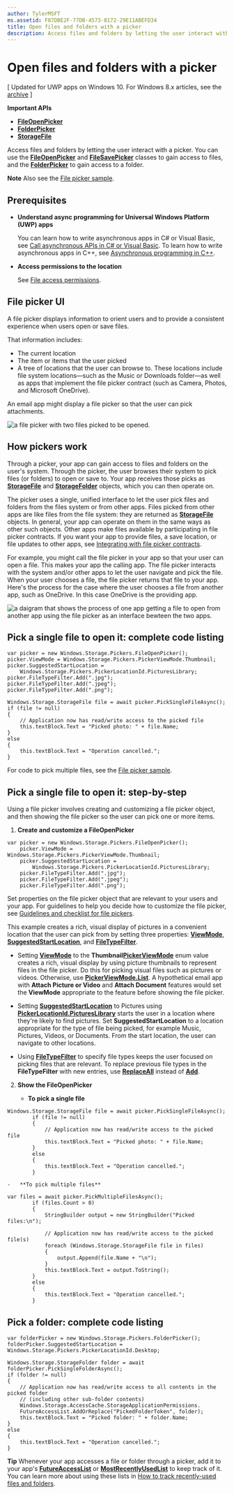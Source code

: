 ```yaml
---
author: TylerMSFT
ms.assetid: F87DBE2F-77DB-4573-8172-29E11ABEFD34
title: Open files and folders with a picker
description: Access files and folders by letting the user interact with a picker. You can use the FileOpenPicker and FileSavePicker classes to gain access to files, and the FolderPicker to gain access to a folder.
---
```


# Open files and folders with a picker


\[ Updated for UWP apps on Windows 10. For Windows 8.x articles, see the [archive](http://go.microsoft.com/fwlink/p/?linkid=619132) \]


**Important APIs**

-   [**FileOpenPicker**](https://msdn.microsoft.com/library/windows/apps/br207847)
-   [**FolderPicker**](https://msdn.microsoft.com/library/windows/apps/br207881)
-   [**StorageFile**](https://msdn.microsoft.com/library/windows/apps/br227171)

Access files and folders by letting the user interact with a picker. You can use the [**FileOpenPicker**](https://msdn.microsoft.com/library/windows/apps/br207847) and [**FileSavePicker**](https://msdn.microsoft.com/library/windows/apps/br207871) classes to gain access to files, and the [**FolderPicker**](https://msdn.microsoft.com/library/windows/apps/br207881) to gain access to a folder.

**Note**  Also see the [File picker sample](http://go.microsoft.com/fwlink/p/?linkid=619994).

 

## Prerequisites


-   **Understand async programming for Universal Windows Platform (UWP) apps**

    You can learn how to write asynchronous apps in C# or Visual Basic, see [Call asynchronous APIs in C# or Visual Basic](https://msdn.microsoft.com/library/windows/apps/mt187337). To learn how to write asynchronous apps in C++, see [Asynchronous programming in C++](https://msdn.microsoft.com/library/windows/apps/mt187334).

-   **Access permissions to the location**

    See [File access permissions](file-access-permissions.md).

## File picker UI


A file picker displays information to orient users and to provide a consistent experience when users open or save files.

That information includes:

-   The current location
-   The item or items that the user picked
-   A tree of locations that the user can browse to. These locations include file system locations—such as the Music or Downloads folder—as well as apps that implement the file picker contract (such as Camera, Photos, and Microsoft OneDrive).

An email app might display a file picker so that the user can pick attachments.

![a file picker with two files picked to be opened.](images/picker-multifile-600px.png)

## How pickers work


Through a picker, your app can gain access to files and folders on the user's system. Through the picker, the user browses their system to pick files (or folders) to open or save to. Your app receives those picks as [**StorageFile**](https://msdn.microsoft.com/library/windows/apps/br227171) and [**StorageFolder**](https://msdn.microsoft.com/library/windows/apps/br227230) objects, which you can then operate on.

The picker uses a single, unified interface to let the user pick files and folders from the files system or from other apps. Files picked from other apps are like files from the file system: they are returned as [**StorageFile**](https://msdn.microsoft.com/library/windows/apps/br227171) objects. In general, your app can operate on them in the same ways as other such objects. Other apps make files available by participating in file picker contracts. If you want your app to provide files, a save location, or file updates to other apps, see [Integrating with file picker contracts](https://msdn.microsoft.com/library/windows/apps/hh465192).

For example, you might call the file picker in your app so that your user can open a file. This makes your app the calling app. The file picker interacts with the system and/or other apps to let the user navigate and pick the file. When your user chooses a file, the file picker returns that file to your app. Here's the process for the case where the user chooses a file from another app, such as OneDrive. In this case OneDrive is the providing app.

![a daigram that shows the process of one app getting a file to open from another app using the file picker as an interface bewteen the two apps.](images/app-to-app-diagram-600px.png)

## Pick a single file to open it: complete code listing


```CSharp
var picker = new Windows.Storage.Pickers.FileOpenPicker();
picker.ViewMode = Windows.Storage.Pickers.PickerViewMode.Thumbnail;
picker.SuggestedStartLocation = 
    Windows.Storage.Pickers.PickerLocationId.PicturesLibrary;
picker.FileTypeFilter.Add(".jpg");
picker.FileTypeFilter.Add(".jpeg");
picker.FileTypeFilter.Add(".png");

Windows.Storage.StorageFile file = await picker.PickSingleFileAsync();
if (file != null)
{
    // Application now has read/write access to the picked file
    this.textBlock.Text = "Picked photo: " + file.Name;
}
else
{
    this.textBlock.Text = "Operation cancelled.";
}
```

For code to pick multiple files, see the [File picker sample](http://go.microsoft.com/fwlink/p/?linkid=619994).

## Pick a single file to open it: step-by-step


Using a file picker involves creating and customizing a file picker object, and then showing the file picker so the user can pick one or more items.

1.  **Create and customize a FileOpenPicker**

```CSharp
var picker = new Windows.Storage.Pickers.FileOpenPicker();
    picker.ViewMode = Windows.Storage.Pickers.PickerViewMode.Thumbnail;
    picker.SuggestedStartLocation = 
        Windows.Storage.Pickers.PickerLocationId.PicturesLibrary;
    picker.FileTypeFilter.Add(".jpg");
    picker.FileTypeFilter.Add(".jpeg");
    picker.FileTypeFilter.Add(".png");
```

Set properties on the file picker object that are relevant to your users and your app. For guidelines to help you decide how to customize the file picker, see [Guidelines and checklist for file pickers](https://msdn.microsoft.com/library/windows/apps/hh465182).

This example creates a rich, visual display of pictures in a convenient location that the user can pick from by setting three properties: [**ViewMode**](https://msdn.microsoft.com/library/windows/apps/br207855), [**SuggestedStartLocation**](https://msdn.microsoft.com/library/windows/apps/br207854), and [**FileTypeFilter**](https://msdn.microsoft.com/library/windows/apps/br207850).

-   Setting [**ViewMode**](https://msdn.microsoft.com/library/windows/apps/br207855) to the **Thumbnail**[**PickerViewMode**](https://msdn.microsoft.com/en-us/library/windows/apps/xaml/windows.storage.pickers.pickerviewmode.aspx#thumbnail) enum value creates a rich, visual display by using picture thumbnails to represent files in the file picker. Do this for picking visual files such as pictures or videos. Otherwise, use [**PickerViewMode.List**](https://msdn.microsoft.com/en-us/library/windows/apps/xaml/windows.storage.pickers.pickerviewmode.aspx#list). A hypothetical email app with **Attach Picture or Video** and **Attach Document** features would set the **ViewMode** appropriate to the feature before showing the file picker.

-   Setting [**SuggestedStartLocation**](https://msdn.microsoft.com/library/windows/apps/br207854) to Pictures using [**PickerLocationId.PicturesLibrary**](https://msdn.microsoft.com/library/windows/apps/br207890) starts the user in a location where they're likely to find pictures. Set **SuggestedStartLocation** to a location appropriate for the type of file being picked, for example Music, Pictures, Videos, or Documents. From the start location, the user can navigate to other locations.

-   Using [**FileTypeFilter**](https://msdn.microsoft.com/library/windows/apps/br207850) to specify file types keeps the user focused on picking files that are relevant. To replace previous file types in the **FileTypeFilter** with new entries, use [**ReplaceAll**](https://msdn.microsoft.com/library/windows/apps/br207844) instead of [**Add**](https://msdn.microsoft.com/library/windows/apps/br207834).

2.  **Show the FileOpenPicker**

    -   **To pick a single file**

```CSharp
Windows.Storage.StorageFile file = await picker.PickSingleFileAsync();
        if (file != null)
        {
            // Application now has read/write access to the picked file
            this.textBlock.Text = "Picked photo: " + file.Name;
        }
        else
        {
            this.textBlock.Text = "Operation cancelled.";
        }
```

    -   **To pick multiple files**

```CSharp
var files = await picker.PickMultipleFilesAsync();
        if (files.Count > 0)
        {
            StringBuilder output = new StringBuilder("Picked files:\n");

            // Application now has read/write access to the picked file(s)
            foreach (Windows.Storage.StorageFile file in files)
            {
                output.Append(file.Name + "\n");
            }
            this.textBlock.Text = output.ToString();
        }
        else
        {
            this.textBlock.Text = "Operation cancelled.";
        }
```

## Pick a folder: complete code listing


```CSharp
var folderPicker = new Windows.Storage.Pickers.FolderPicker();
folderPicker.SuggestedStartLocation = Windows.Storage.Pickers.PickerLocationId.Desktop;

Windows.Storage.StorageFolder folder = await folderPicker.PickSingleFolderAsync();
if (folder != null)
{
    // Application now has read/write access to all contents in the picked folder
    // (including other sub-folder contents)
    Windows.Storage.AccessCache.StorageApplicationPermissions.
    FutureAccessList.AddOrReplace("PickedFolderToken", folder);
    this.textBlock.Text = "Picked folder: " + folder.Name;
}
else
{
    this.textBlock.Text = "Operation cancelled.";
}
```

**Tip**  Whenever your app accesses a file or folder through a picker, add it to your app's [**FutureAccessList**](https://msdn.microsoft.com/library/windows/apps/br207457) or [**MostRecentlyUsedList**](https://msdn.microsoft.com/library/windows/apps/br207458) to keep track of it. You can learn more about using these lists in [How to track recently-used files and folders](how-to-track-recently-used-files-and-folders.md).

 

 

 






<!--HONumber=Jun16_HO2-->


